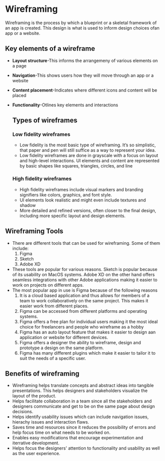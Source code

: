 # Wireframing
Wireframing is the process by which a blueprint or a skeletal framework of an app is created. This design is what is used to inform design choices ofan app or a website.

## Key elements of a wireframe
- **Layout structure**-This informs the arrangemeny of various elements on a page
- **Navigation**-This shows users how they will move through an app or a website
- **Content placement**-Indicates where different icons and content will be placed
- **Functionality**-Otlines key elements and interactions

  ## Types of wireframes
  ### Low fidelity wireframes
  - Low fidelity is the most basic type of wireframing. It’s so simplistic, that paper and pen will still suffice as a way to represent your idea.
  - Low fidelity wireframes are done in grayscale with a focus on layout and high-level interactions. UI elements and content are represented by basic shapes like squares, triangles, circles, and line
  ### High fidelity wireframes
  - High fidelity wireframes include visual markers and branding signifiers like colors, graphics, and font style.
  - UI elements look realistic and might even include textures and shadow
  - More detailed and refined versions, often closer to the final design, including more specific layout and design elements.
 
## Wireframing Tools
- There are different tools that can be used for wireframing. Some of them include:
   1. Figma
   2. Sketch
   3. Adobe XD
- These tools are popular for various reasons. Sketch is popular because of its usability on MacOS systems. Adobe XD on the other hand offers seamless integrations with other Adobe applications making it easier to work on projects on different apps.
- The most popular app in use is Figma because of the following reasons
  1. It is a cloud based application and thus allows for members of a team to work collaboratively on the same project. This makes it easier work from different places.
  2. Figma can be accessed from different platforms and operating systems.
  3. Figma offers a free plan for individual users making it the most ideal choice for freelancers and people who wireframe as a hobby
  4. Figma has an auto layout feature that makes it easier to design aan application or website for different devices.
  5. Figma offers a designer the ability to wireframe, design and prototype a design on the same platform.
  6. Figma has many different plugins which make it easier to tailor it to suit the needs of a specific user.
     
## Benefits of wireframing
- Wireframing helps translate concepts and abstract ideas into tangible presentations. This helps designers and stakeholders visualize the layout of the product.
- Helps facilitate collaboration in a team since all the stakeholders and designers communicate and get to be on the same page about design decisions.
- Helps identify usability issues which can include navigation issues, hierachy issues and interaction flaws.
- Saves time and resources since it reduces the possibility of errors and help focus time on what needs to be worked on.
- Enables easy modifications that encourage experimentation and iterrative development.
- Helps focus the designers' attention to functionality and usability as well as the user experience.

